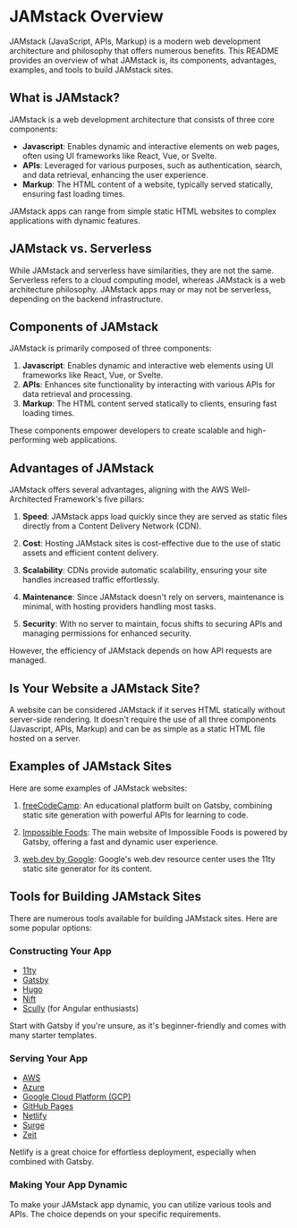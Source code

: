 # JAMstack Overview

JAMstack (JavaScript, APIs, Markup) is a modern web development architecture and philosophy that offers numerous benefits. This README provides an overview of what JAMstack is, its components, advantages, examples, and tools to build JAMstack sites.

## What is JAMstack?

JAMstack is a web development architecture that consists of three core components:
- **Javascript**: Enables dynamic and interactive elements on web pages, often using UI frameworks like React, Vue, or Svelte.
- **APIs**: Leveraged for various purposes, such as authentication, search, and data retrieval, enhancing the user experience.
- **Markup**: The HTML content of a website, typically served statically, ensuring fast loading times.

JAMstack apps can range from simple static HTML websites to complex applications with dynamic features.

## JAMstack vs. Serverless

While JAMstack and serverless have similarities, they are not the same. Serverless refers to a cloud computing model, whereas JAMstack is a web architecture philosophy. JAMstack apps may or may not be serverless, depending on the backend infrastructure.

## Components of JAMstack

JAMstack is primarily composed of three components:

1. **Javascript**: Enables dynamic and interactive web elements using UI frameworks like React, Vue, or Svelte.
2. **APIs**: Enhances site functionality by interacting with various APIs for data retrieval and processing.
3. **Markup**: The HTML content served statically to clients, ensuring fast loading times.

These components empower developers to create scalable and high-performing web applications.

## Advantages of JAMstack

JAMstack offers several advantages, aligning with the AWS Well-Architected Framework's five pillars:

1. **Speed**: JAMstack apps load quickly since they are served as static files directly from a Content Delivery Network (CDN).

2. **Cost**: Hosting JAMstack sites is cost-effective due to the use of static assets and efficient content delivery.

3. **Scalability**: CDNs provide automatic scalability, ensuring your site handles increased traffic effortlessly.

4. **Maintenance**: Since JAMstack doesn't rely on servers, maintenance is minimal, with hosting providers handling most tasks.

5. **Security**: With no server to maintain, focus shifts to securing APIs and managing permissions for enhanced security.

However, the efficiency of JAMstack depends on how API requests are managed.

## Is Your Website a JAMstack Site?

A website can be considered JAMstack if it serves HTML statically without server-side rendering. It doesn't require the use of all three components (Javascript, APIs, Markup) and can be as simple as a static HTML file hosted on a server.

## Examples of JAMstack Sites

Here are some examples of JAMstack websites:

1. [freeCodeCamp](https://www.freecodecamp.org/): An educational platform built on Gatsby, combining static site generation with powerful APIs for learning to code.

2. [Impossible Foods](https://impossiblefoods.com/): The main website of Impossible Foods is powered by Gatsby, offering a fast and dynamic user experience.

3. [web.dev by Google](https://web.dev/): Google's web.dev resource center uses the 11ty static site generator for its content.

## Tools for Building JAMstack Sites

There are numerous tools available for building JAMstack sites. Here are some popular options:

### Constructing Your App

- [11ty](https://www.11ty.dev/)
- [Gatsby](https://www.gatsbyjs.com/)
- [Hugo](https://gohugo.io/)
- [Nift](https://nift.cc/)
- [Scully](https://scully.io/) (for Angular enthusiasts)

Start with Gatsby if you're unsure, as it's beginner-friendly and comes with many starter templates.

### Serving Your App

- [AWS](https://aws.amazon.com/)
- [Azure](https://azure.microsoft.com/)
- [Google Cloud Platform (GCP)](https://cloud.google.com/)
- [GitHub Pages](https://pages.github.com/)
- [Netlify](https://www.netlify.com/)
- [Surge](https://surge.sh/)
- [Zeit](https://zeit.co/)

Netlify is a great choice for effortless deployment, especially when combined with Gatsby.

### Making Your App Dynamic

To make your JAMstack app dynamic, you can utilize various tools and APIs. The choice depends on your specific requirements.

